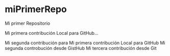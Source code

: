 # miPrimerRepo
Mi primer Repositorio

Mi primera contribución Local para GitHub...

Mi segunda contribución para 
Mi primera contribución Local para GitHub
Mi segunda controbución desde GistHub
Mi tercera contribución desde Git